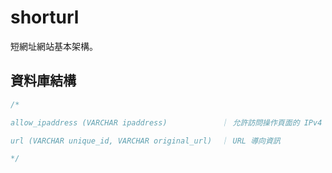 # shorturl
短網址網站基本架構。

## 資料庫結構
```php
/*

allow_ipaddress (VARCHAR ipaddress)            ｜ 允許訪問操作頁面的 IPv4 列表

url (VARCHAR unique_id, VARCHAR original_url)  ｜ URL 導向資訊

*/
```

